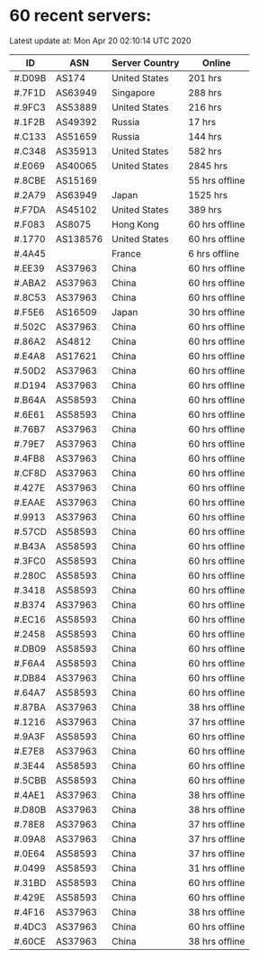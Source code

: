 # 60 recent servers:

Latest update at: Mon Apr 20 02:10:14 UTC 2020

| ID | ASN | Server Country | Online |
| -- | --- | -------------- | ------ |
| #.D09B | AS174 | United States | 201 hrs |
| #.7F1D | AS63949 | Singapore | 288 hrs |
| #.9FC3 | AS53889 | United States | 216 hrs |
| #.1F2B | AS49392 | Russia | 17 hrs |
| #.C133 | AS51659 | Russia | 144 hrs |
| #.C348 | AS35913 | United States | 582 hrs |
| #.E069 | AS40065 | United States | 2845 hrs |
| #.8CBE | AS15169 |  | 55 hrs offline |
| #.2A79 | AS63949 | Japan | 1525 hrs |
| #.F7DA | AS45102 | United States | 389 hrs |
| #.F083 | AS8075 | Hong Kong | 60 hrs offline |
| #.1770 | AS138576 | United States | 60 hrs offline |
| #.4A45 |  | France | 6 hrs offline |
| #.EE39 | AS37963 | China | 60 hrs offline |
| #.ABA2 | AS37963 | China | 60 hrs offline |
| #.8C53 | AS37963 | China | 60 hrs offline |
| #.F5E6 | AS16509 | Japan | 30 hrs offline |
| #.502C | AS37963 | China | 60 hrs offline |
| #.86A2 | AS4812 | China | 60 hrs offline |
| #.E4A8 | AS17621 | China | 60 hrs offline |
| #.50D2 | AS37963 | China | 60 hrs offline |
| #.D194 | AS37963 | China | 60 hrs offline |
| #.B64A | AS58593 | China | 60 hrs offline |
| #.6E61 | AS58593 | China | 60 hrs offline |
| #.76B7 | AS37963 | China | 60 hrs offline |
| #.79E7 | AS37963 | China | 60 hrs offline |
| #.4FB8 | AS37963 | China | 60 hrs offline |
| #.CF8D | AS37963 | China | 60 hrs offline |
| #.427E | AS37963 | China | 60 hrs offline |
| #.EAAE | AS37963 | China | 60 hrs offline |
| #.9913 | AS37963 | China | 60 hrs offline |
| #.57CD | AS58593 | China | 60 hrs offline |
| #.B43A | AS58593 | China | 60 hrs offline |
| #.3FC0 | AS58593 | China | 60 hrs offline |
| #.280C | AS58593 | China | 60 hrs offline |
| #.3418 | AS58593 | China | 60 hrs offline |
| #.B374 | AS37963 | China | 60 hrs offline |
| #.EC16 | AS58593 | China | 60 hrs offline |
| #.2458 | AS58593 | China | 60 hrs offline |
| #.DB09 | AS58593 | China | 60 hrs offline |
| #.F6A4 | AS58593 | China | 60 hrs offline |
| #.DB84 | AS37963 | China | 60 hrs offline |
| #.64A7 | AS58593 | China | 60 hrs offline |
| #.87BA | AS37963 | China | 38 hrs offline |
| #.1216 | AS37963 | China | 37 hrs offline |
| #.9A3F | AS58593 | China | 60 hrs offline |
| #.E7E8 | AS37963 | China | 60 hrs offline |
| #.3E44 | AS58593 | China | 60 hrs offline |
| #.5CBB | AS58593 | China | 60 hrs offline |
| #.4AE1 | AS37963 | China | 38 hrs offline |
| #.D80B | AS37963 | China | 38 hrs offline |
| #.78E8 | AS37963 | China | 37 hrs offline |
| #.09A8 | AS37963 | China | 37 hrs offline |
| #.0E64 | AS58593 | China | 37 hrs offline |
| #.0499 | AS58593 | China | 31 hrs offline |
| #.31BD | AS58593 | China | 60 hrs offline |
| #.429E | AS58593 | China | 60 hrs offline |
| #.4F16 | AS37963 | China | 38 hrs offline |
| #.4DC3 | AS37963 | China | 60 hrs offline |
| #.60CE | AS37963 | China | 38 hrs offline |

